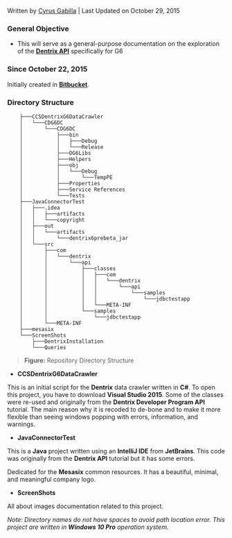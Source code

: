 Written by [Cyrus Gabilla](https://ph.linkedin.com/in/cgabilla) | Last Updated on October 29, 2015


### General Objective
* This will serve as a general-purpose documentation on the exploration of the **[Dentrix API](http://ddp.dentrix.com/FAQ.aspx)** specifically for G6

### Since October 22, 2015
Initially created in [**Bitbucket**](www.bitbucket.com).

### Directory Structure



        ├───CCSDentrixG6DataCrawler
        │   └───CDG6DC
        │       └───CDG6DC
        │           ├───bin
        │           │   ├───Debug
        │           │   └───Release
        │           ├───DG6Libs
        │           ├───Helpers
        │           ├───obj
        │           │   └───Debug
        │           │       └───TempPE
        │           ├───Properties
        │           ├───Service References
        │           └───Tests
        ├───JavaConnectorTest
        │   ├───.idea
        │   │   ├───artifacts
        │   │   └───copyright
        │   ├───out
        │   │   └───artifacts
        │   │       └───dentrix6prebeta_jar
        │   └───src
        │       ├───com
        │       │   └───dentrix
        │       │       └───api
        │       │           ├───classes
        │       │           │   ├───com
        │       │           │   │   └───dentrix
        │       │           │   │       └───api
        │       │           │   │           └───samples
        │       │           │   │               └───jdbctestapp
        │       │           │   └───META-INF
        │       │           └───samples
        │       │               └───jdbctestapp
        │       └───META-INF
        ├───mesasix
        └───ScreenShots
            ├───DentrixInstallation
            └───Queries

> **Figure:** Repository Directory Structure


* __CCSDentrixG6DataCrawler__

This is an initial script for the **Dentrix** data crawler written in **C#**.  To open this project, you have to download **Visual Studio 2015**.  Some of the classes were re-used and originally from the **Dentrix Developer Program API** tutorial. The main reason why it is recoded to de-bone and to make it more flexible than seeing windows popping with errors, information, and warnings.


* __JavaConnectorTest__

This is a **Java** project written using an **IntelliJ IDE** from **JetBrains**. This code was originally from the **Dentrix API** tutorial but it has some errors.


Dedicated for the __Mesasix__ common resources. It has a beautiful, minimal, and meaningful company logo.

* __ScreenShots__

All about images documentation related to this project.

*Note: Directory names do not have spaces to avoid path location error. This project are written in __Windows 10 Pro__ operation system.*
